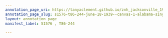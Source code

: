 ```yaml
---
annotation_page_uri: https://tanyaclement.github.io/znh_jacksonville_1939/annotations/s1576-t86-244-june-18-1939--canvas-1-alabama-singleton.json
annotation_page_slug: s1576-t86-244-june-18-1939--canvas-1-alabama-singleton
layout: annotation_page
manifest_label: S1576 , T86-244

---
```


